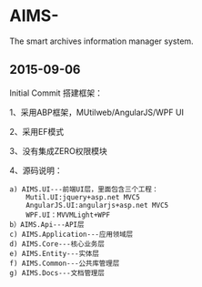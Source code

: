 # AIMS-
The smart archives information manager system.

2015-09-06
-------------------------------------------------------
Initial Commit
搭建框架：

1、采用ABP框架，MUtilweb/AngularJS/WPF UI

2、采用EF模式

3、没有集成ZERO权限模块

4、源码说明：

	a) AIMS.UI---前端UI层，里面包含三个工程：
		Mutil.UI:jquery+asp.net MVC5
		AngularJS.UI:angularjs+asp.net MVC5
		WPF.UI：MVVMLight+WPF
	b）AIMS.Api---API层
	c) AIMS.Application---应用领域层
	d) AIMS.Core---核心业务层
	e) AIMS.Entity---实体层
	f) AIMS.Common---公共库管理层
	g) AIMS.Docs---文档管理层
